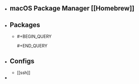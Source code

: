 - ## macOS Package Manager [[Homebrew]]
- ## Packages
	- #+BEGIN_QUERY
	  
	  #+END_QUERY
- ## Configs
	- [[ssh]]
-